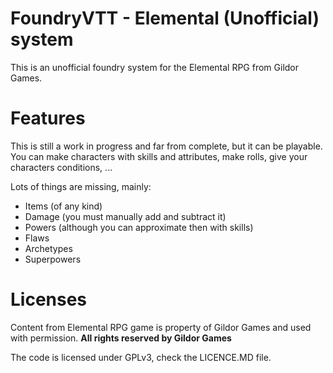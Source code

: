 # FoundryVTT - Elemental (Unofficial) system

This is an unofficial foundry system for the Elemental RPG from Gildor Games.

# Features

This is still a work in progress and far from complete, but it can be playable.
You can make characters with skills and attributes, make rolls, give your characters conditions, ...

Lots of things are missing, mainly:
- Items (of any kind)
- Damage (you must manually add and subtract it)
- Powers (although you can approximate then with skills)
- Flaws
- Archetypes
- Superpowers

# Licenses

Content from Elemental RPG game is property of Gildor Games and used with permission. **All rights reserved by Gildor Games**

The code is licensed under GPLv3, check the LICENCE.MD file.

